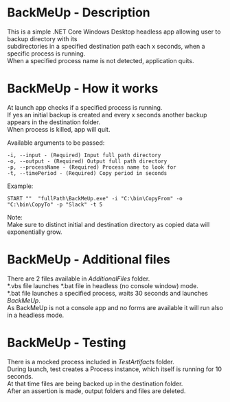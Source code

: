 # BackMeUp - Description
This is a simple .NET Core Windows Desktop headless app allowing user to backup directory with its  
subdirectories in a specified destination path each x seconds, when a specific process is running.  
When a specified process name is not detected, application quits.

# BackMeUp - How it works
At launch app checks if a specified process is running.  
If yes an initial backup is created and every x seconds another backup appears in the destination folder.  
When process is killed, app will quit.

Available arguments to be passed:
```
-i, --input - (Required) Input full path directory
-o, --output - (Required) Output full path directory
-p, --processName - (Required) Process name to look for
-t, --timePeriod - (Required) Copy period in seconds
```

Example:  
```
START ""  "fullPath\BackMeUp.exe" -i "C:\bin\CopyFrom" -o "C:\bin\CopyTo" -p "Slack" -t 5
```

Note:  
Make sure to distinct initial and destination directory as copied data will exponentially grow.

# BackMeUp - Additional files  
There are 2 files available in *AdditionalFiles* folder.  
*.vbs file launches *.bat file in headless (no console window) mode.  
*.bat file launches a specified process, waits 30 seconds and launches *BackMeUp*.  
As BackMeUp is not a console app and no forms are available it will run also in a headless mode. 

# BackMeUp - Testing  
There is a mocked process included in *TestArtifacts* folder.  
During launch, test creates a Process instance, which itself is running for 10 seconds.  
At that time files are being backed up in the destination folder.  
After an assertion is made, output folders and files are deleted.